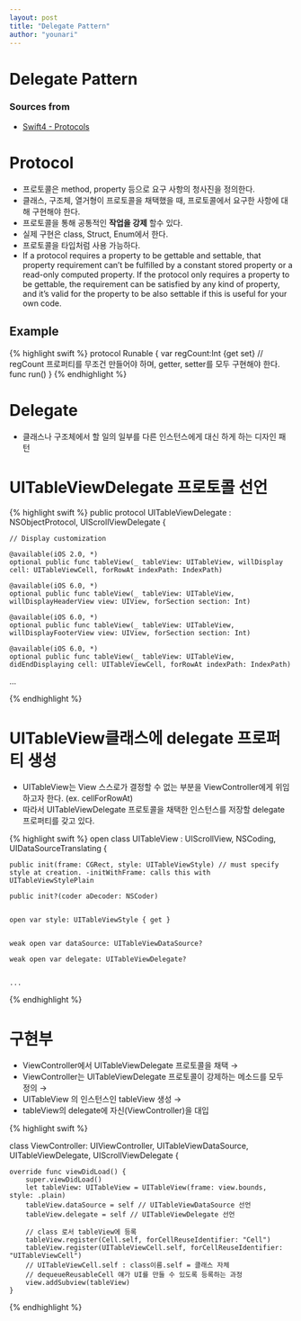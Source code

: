 ```yaml
---
layout: post
title: "Delegate Pattern"
author: "younari"
---
```


# Delegate Pattern
### Sources from
- [Swift4 - Protocols](https://developer.apple.com/library/content/documentation/Swift/Conceptual/Swift_Programming_Language/Protocols.html)

# Protocol
- 프로토콜은 method, property 등으로 요구 사항의 청사진을 정의한다.
- 클래스, 구조체, 열거형이 프로토콜을 채택했을 때, 프로토콜에서 요구한 사항에 대해 구현해야 한다.- 프로토콜을 통해 공통적인 **작업을 강제** 할수 있다.
- 실제 구현은 class, Struct, Enum에서 한다.
- 프로토콜을 타입처럼 사용 가능하다.
- If a protocol requires a property to be gettable and settable, that property requirement can’t be fulfilled by a constant stored property or a read-only computed property. If the protocol only requires a property to be gettable, the requirement can be satisfied by any kind of property, and it’s valid for the property to be also settable if this is useful for your own code.

## Example

{% highlight swift %}
protocol Runable {	var regCount:Int {get set} // regCount 프로퍼티를 무조건 만들어야 하며, getter, setter를 모두 구현해야 한다. 	func run()
}
{% endhighlight %}


# Delegate
- 클래스나 구조체에서 할 일의 일부를 다른 인스턴스에게 대신 하게 하는 디자인 패턴


# UITableViewDelegate 프로토콜 선언

{% highlight swift %}
public protocol UITableViewDelegate : NSObjectProtocol, UIScrollViewDelegate {

    // Display customization
    
    @available(iOS 2.0, *)
    optional public func tableView(_ tableView: UITableView, willDisplay cell: UITableViewCell, forRowAt indexPath: IndexPath)

    @available(iOS 6.0, *)
    optional public func tableView(_ tableView: UITableView, willDisplayHeaderView view: UIView, forSection section: Int)

    @available(iOS 6.0, *)
    optional public func tableView(_ tableView: UITableView, willDisplayFooterView view: UIView, forSection section: Int)

    @available(iOS 6.0, *)
    optional public func tableView(_ tableView: UITableView, didEndDisplaying cell: UITableViewCell, forRowAt indexPath: IndexPath)

...

{% endhighlight %}

# UITableView클래스에 delegate 프로퍼티 생성
- UITableView는 View 스스로가 결정할 수 없는 부분을 ViewController에게 위임하고자 한다. (ex. cellForRowAt)
- 따라서 UITableViewDelegate 프로토콜을 채택한 인스턴스를 저장할 delegate 프로퍼티를 갖고 있다.

{% highlight swift %}
open class UITableView : UIScrollView, NSCoding, UIDataSourceTranslating {

    
    public init(frame: CGRect, style: UITableViewStyle) // must specify style at creation. -initWithFrame: calls this with UITableViewStylePlain

    public init?(coder aDecoder: NSCoder)

    
    open var style: UITableViewStyle { get }

    
    weak open var dataSource: UITableViewDataSource?

    weak open var delegate: UITableViewDelegate?
    
    
    ...
    
{% endhighlight %}


# 구현부
- ViewController에서 UITableViewDelegate 프로토콜을 채택 → 
- ViewController는 UITableViewDelegate 프로토콜이 강제하는 메소드를 모두 정의 → 
- UITableView 의 인스턴스인 tableView 생성 → 
- tableView의 delegate에 자신(ViewController)을 대입

{% highlight swift %}

class ViewController: UIViewController, UITableViewDataSource, UITableViewDelegate, UIScrollViewDelegate {

    override func viewDidLoad() {
        super.viewDidLoad()
        let tableView: UITableView = UITableView(frame: view.bounds, style: .plain)
        tableView.dataSource = self // UITableViewDataSource 선언
        tableView.delegate = self // UITableViewDelegate 선언
        
        // class 로서 tableView에 등록
        tableView.register(Cell.self, forCellReuseIdentifier: "Cell")
        tableView.register(UITableViewCell.self, forCellReuseIdentifier: "UITableViewCell")
        // UITableViewCell.self : class이름.self = 클래스 자체
        // dequeueReusableCell 얘가 UI를 만들 수 있도록 등록하는 과정
        view.addSubview(tableView)
    }
    
{% endhighlight %}
